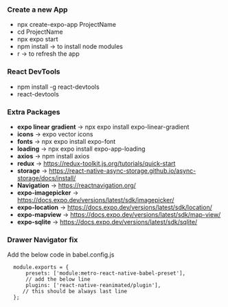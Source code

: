 ### Create a new App 
- npx create-expo-app ProjectName
- cd ProjectName
- npx expo start
- npm install -> to install node modules
- r -> to refresh the app

### React DevTools 
- npm install -g react-devtools
- react-devtools

### Extra Packages 
- **expo linear gradient** -> npx expo install expo-linear-gradient
- **icons** 	-> expo vector icons
- **fonts** 	-> npx expo install expo-font
- **loading** -> npx expo install expo-app-loading
- **axios** 	-> npm install axios
- **redux** 	-> https://redux-toolkit.js.org/tutorials/quick-start
- **storage** -> https://react-native-async-storage.github.io/async-storage/docs/install/
- **Navigation** -> https://reactnavigation.org/
- **expo-imagepicker** -> https://docs.expo.dev/versions/latest/sdk/imagepicker/
- **expo-location** -> https://docs.expo.dev/versions/latest/sdk/location/
- **expo-mapview** -> https://docs.expo.dev/versions/latest/sdk/map-view/
- **expo-sqlite** -> https://docs.expo.dev/versions/latest/sdk/sqlite/

### Drawer Navigator fix
Add the below code in babel.config.js

      module.exports = { 
          presets: ['module:metro-react-native-babel-preset'],
          // add the below line 
          plugins: ['react-native-reanimated/plugin'], 
         // this should be always last line
      };

